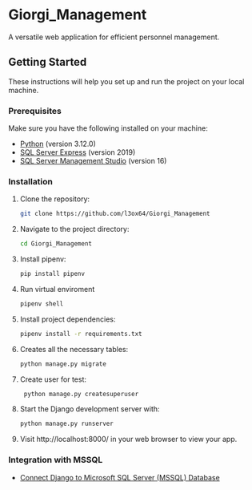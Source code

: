 # Giorgi_Management

A versatile web application for efficient personnel management.

## Getting Started

These instructions will help you set up and run the project on your local machine.

### Prerequisites

Make sure you have the following installed on your machine:

- [Python](https://www.python.org/downloads) (version 3.12.0)
- [SQL Server Express](https://www.microsoft.com/it-it/download/details.aspx?id=101064) (version 2019)
- [SQL Server Management Studio]([https://www.microsoft.com/it-it/download/details.aspx?id=101064](https://learn.microsoft.com/en-us/sql/ssms/download-sql-server-management-studio-ssms?view=sql-server-ver16)) (version 16)
### Installation

1. Clone the repository:
    ```bash
   git clone https://github.com/l3ox64/Giorgi_Management
   
2. Navigate to the project directory:
   ```bash
   cd Giorgi_Management
   
3. Install pipenv:
   ```bash
   pip install pipenv

4. Run virtual enviroment
   ```bash
   pipenv shell
   
5. Install project dependencies:
   ```bash
   pipenv install -r requirements.txt

6. Creates all the necessary tables:
   ```bash
   python manage.py migrate

7. Create user for test:
   ```bash
    python manage.py createsuperuser

8. Start the Django development server with:
   ```bash
   python manage.py runserver

9. Visit http://localhost:8000/ in your web browser to view your app.

### Integration with MSSQL

   - [Connect Django to Microsoft SQL Server (MSSQL) Database](https://igeorgiev.eu/python/django/python-django-connect-sql-server-mssql-database/)


